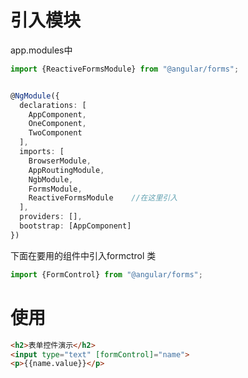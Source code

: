 # 引入模块

app.modules中

```typescript
import {ReactiveFormsModule} from "@angular/forms";


@NgModule({
  declarations: [
    AppComponent,
    OneComponent,
    TwoComponent
  ],
  imports: [
    BrowserModule,
    AppRoutingModule,
    NgbModule,
    FormsModule,
    ReactiveFormsModule    //在这里引入
  ],
  providers: [],
  bootstrap: [AppComponent]
})
```

下面在要用的组件中引入formctrol 类

```typescript
import {FormControl} from "@angular/forms";
```

# 使用

```html
<h2>表单控件演示</h2>
<input type="text" [formControl]="name">
<p>{{name.value}}</p>
```



